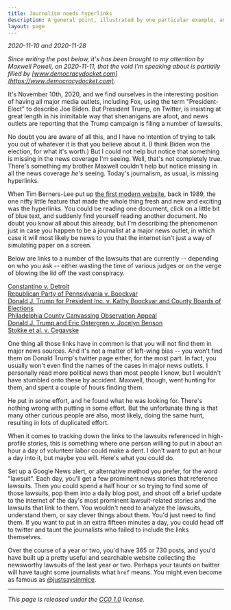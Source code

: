 ```yaml
---
title: Journalism needs hyperlinks
description: A general point, illustrated by one particular example, and what you can do about it.
layout: page
---
```


_2020-11-10 and 2020-11-28_

_Since writing the post below, it's has been brought to my attention by Maxwell
Powell, on 2020-11-11, that the void I'm speaking about is partially filled by
[www.democracydocket.com](https://www.democracydocket.com)._

It's November 10th, 2020, and we find ourselves in the interesting position of
having all major media outlets, including Fox, using the term "President-Elect"
to describe Joe Biden. But President Trump, on Twitter, is
insisting at great length in his inimitable way that shenanigans are afoot, and
news outlets are reporting that the Trump campaign is filing a number of
lawsuits.

No doubt you are aware of all this, and I have no intention of trying to talk
you out of whatever it is that you believe about it. (I think Biden won the
election, for what it's worth.) But I could not help but notice that something
is missing in the news coverage I'm seeing. Well, that's not completely true.
There's something my brother Maxwell couldn't help but notice missing in all
the news coverage _he's_ seeing. Today's journalism, as usual, is missing
hyperlinks.

When Tim Berners-Lee put up [the first modern
website](http://info.cern.ch/hypertext/WWW/TheProject.html), back in 1989, the
one nifty little feature that made the whole thing fresh and new and exciting
was the hyperlinks. You could be reading one document, click on a little bit of
blue text, and suddenly find yourself reading another document. No doubt you
know all about this already, but I'm describing the phenomenon just in case you
happen to be a journalist at a major news outlet, in which case it will most
likely be news to you that the internet isn't just a way of simulating paper on
a screen.

Below are links to a number of the lawsuits that are currently -- depending on
who you ask -- either wasting the time of various judges or on the verge of
blowing the lid off the vast conspiracy.

[Constantino v. Detroit](https://greatlakesjc.org/cases/costantino_v_detroit/)  
[Republican Party of Pennsylvania v. Boockvar](https://www.scotusblog.com/case-files/cases/republican-party-of-pennsylvania-v-boockvar-2/)  
[Donald J. Trump for President Inc. v. Kathy Boockvar and County Boards of Elections](http://www.pacourts.us/news-and-statistics/cases-of-public-interest/election-2020/donald-j-trump-for-president-inc-v-kathy-boockvar-and-county-boards-of-elections)  
[Philadelphia County Canvassing Observation Appeal](http://www.pacourts.us/news-and-statistics/cases-of-public-interest/election-2020/philadelphia-county-canvassing-observation)  
[Donald J. Trump and Eric Ostergren v. Jocelyn Benson](https://www.scribd.com/document/482951182/Trump-v-Benson-Complaint)  
[Stokke et al. v. Cegavske](https://www.pacermonitor.com/public/case/37008989/Stokke_et_al_v_Cegavske_et_al)  

One thing all those links have in common is that you will not find them in
major news sources. And it's not a matter of left-wing bias -- you won't 
find them on Donald Trump's twitter page either, for the most part. 
In fact, you usually won't even find the names of the cases
in major news outlets. I personally read more political news than most people I
know, but I wouldn't have stumbled onto these by accident. Maxwell, though,
went hunting for them, and spent a couple of hours finding them.

He put in some effort, and he found what he was looking for. There's nothing
wrong with putting in some effort. But the unfortunate thing is that many other
curious people are also, most likely, doing the same hunt, resulting in lots of
duplicated effort.

When it comes to tracking down the links to the lawsuits referenced in
high-profile stories, this is something where one person willing to put in
about an hour a day of volunteer labor could make a dent. I don't want to put
an hour a day into it, but maybe you will. Here's what you could do.

Set up a Google News alert, or alternative method you prefer, for the word
"lawsuit". Each day, you'll get a few prominent news stories that reference
lawsuits. Then you could spend a half hour or so trying to find some of those
lawsuits, pop them into a daily blog post, and shoot off a brief update to the
internet of the day's most prominent lawsuit-related stories and the lawsuits
that link to them. You wouldn't need to analyze the lawsuits, understand them,
or say clever things about them. You'd just need to find them. If you want to
put in an extra fifteen minutes a day, you could head off to twitter and taunt
the journalists who failed to include the links themselves.

Over the course of a year or two, you'd have 365 or 730 posts, and you'd have
built up a pretty useful and searchable website collecting the newsworthy
lawsuits of the last year or two. Perhaps your taunts on twitter will have
taught some journalists what `href` means. You might even become as famous as
[@justsaysinmice](https://twitter.com/justsaysinmice?lang=en).

---

_This page is released under the [CC0 1.0](https://creativecommons.org/publicdomain/zero/1.0/) license._


